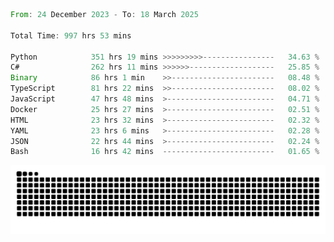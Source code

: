 <!--START_SECTION:waka-->

```rust
From: 24 December 2023 - To: 18 March 2025

Total Time: 997 hrs 53 mins

Python            351 hrs 19 mins >>>>>>>>>----------------   34.63 %
C#                262 hrs 11 mins >>>>>>-------------------   25.85 %
Binary            86 hrs 1 min    >>-----------------------   08.48 %
TypeScript        81 hrs 22 mins  >>-----------------------   08.02 %
JavaScript        47 hrs 48 mins  >------------------------   04.71 %
Docker            25 hrs 27 mins  >------------------------   02.51 %
HTML              23 hrs 32 mins  >------------------------   02.32 %
YAML              23 hrs 6 mins   >------------------------   02.28 %
JSON              22 hrs 44 mins  >------------------------   02.24 %
Bash              16 hrs 42 mins  -------------------------   01.65 %
```

<!--END_SECTION:waka-->


<picture>
  <source media="(prefers-color-scheme: dark)" srcset="https://raw.githubusercontent.com/jeerawut97/jeerawut97/output/github-contribution-grid-snake.svg">
  <img alt="github contribution grid snake animation" src="https://raw.githubusercontent.com/jeerawut97/jeerawut97/output/github-contribution-grid-snake.svg">
</picture>

